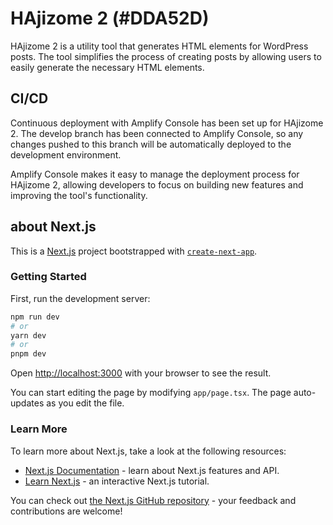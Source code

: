 # HAjizome 2 (#DDA52D)

HAjizome 2 is a utility tool that generates HTML elements for WordPress posts. The tool simplifies the process of creating posts by allowing users to easily generate the necessary HTML elements.

## CI/CD

Continuous deployment with Amplify Console has been set up for HAjizome 2. The develop branch has been connected to Amplify Console, so any changes pushed to this branch will be automatically deployed to the development environment.

Amplify Console makes it easy to manage the deployment process for HAjizome 2, allowing developers to focus on building new features and improving the tool's functionality.

## about Next.js

This is a [Next.js](https://nextjs.org/) project bootstrapped with [`create-next-app`](https://github.com/vercel/next.js/tree/canary/packages/create-next-app).

### Getting Started

First, run the development server:

```bash
npm run dev
# or
yarn dev
# or
pnpm dev
```

Open [http://localhost:3000](http://localhost:3000) with your browser to see the result.

You can start editing the page by modifying `app/page.tsx`. The page auto-updates as you edit the file.

### Learn More

To learn more about Next.js, take a look at the following resources:

- [Next.js Documentation](https://nextjs.org/docs) - learn about Next.js features and API.
- [Learn Next.js](https://nextjs.org/learn) - an interactive Next.js tutorial.

You can check out [the Next.js GitHub repository](https://github.com/vercel/next.js/) - your feedback and contributions are welcome!
